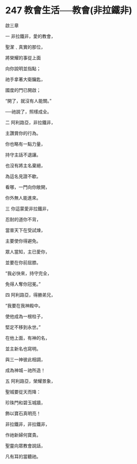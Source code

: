 # 247 教會生活──教會(非拉鐵非)

啟三章

一 非拉鐵非，愛的教會，

聖潔﹑真實的那位，

將榮耀的事從上面

向你說明並指點；

祂手拿著大衛鑰匙，

國度的門已開啟；

“開了，就沒有人能關。”

──祂說了，照樣成全。

二 阿利路亞，非拉鐵非，

主讚賞你的行為。

你也略有一點力量，

持守主話不退讓。

也沒有將主名棄絕，

為這名見證不歇。

看哪，一門向你敞開，

你外無人能進來。

三 你這蒙愛非拉鐵非，

忍耐的道你不背，

當普天下在受試煉，

主要使你得避免。

眾人當知，主已愛你，

並要在你前屈膝。

“我必快來，持守完全，

免得人奪你冠冕。”

四 阿利路亞，得勝弟兄，

“我要在我神殿中。

使他成為一根柱子，

堅定不移到永世。”

在他上面，有神的名，

並主新名也寫明。

與三一神彼此相調，

成為神城－祂所造！

五 阿利路亞，榮耀景象，

聖城要從天而降：

珍珠門和碧玉城牆，

飾以寶石真明亮！

非拉鐵非，非拉鐵非，

作祂新婦何寶貴。

聖靈向眾教會說話，

凡有耳的當聽祂。

